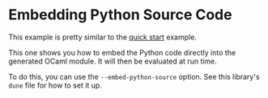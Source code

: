 # Embedding Python Source Code

This example is pretty similar to the [quick start](https://github.com/mooreryan/ocaml_python_bindgen/tree/main/examples/quick_start) example.

This one shows you how to embed the Python code directly into the generated OCaml module.  It will then be evaluated at run time.

To do this, you can use the `--embed-python-source` option.  See this library's `dune` file for how to set it up.
